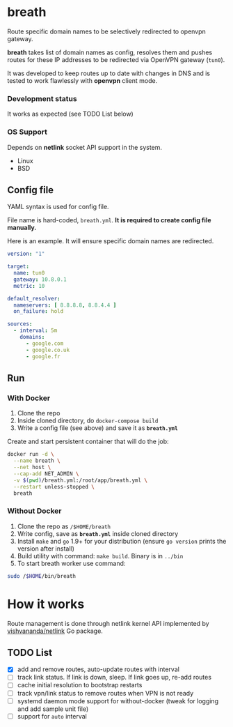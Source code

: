 # breath

Route specific domain names to be selectively redirected to openvpn gateway.

**breath** takes list of domain names as config, resolves them
and pushes routes for these IP addresses to be redirected via OpenVPN gateway (`tun0`).

It was developed to keep routes up to date with changes in DNS and is tested to
work flawlessly with **openvpn** client mode.

### Development status

It works as expected (see TODO List below)

### OS Support

Depends on **netlink** socket API support in the system.

- Linux
- BSD

## Config file

YAML syntax is used for config file.

File name is hard-coded, `breath.yml`. **It is required to create config file manually.**

Here is an example. It will ensure specific domain names are redirected.

```yml
version: "1"

target:
  name: tun0
  gateway: 10.8.0.1
  metric: 10

default_resolver:
  nameservers: [ 8.8.8.8, 8.8.4.4 ]
  on_failure: hold

sources:
  - interval: 5m
    domains:
      - google.com
      - google.co.uk
      - google.fr
```

## Run

### With Docker

1. Clone the repo
2. Inside cloned directory, do `docker-compose build`
3. Write a config file (see above) and save it as **`breath.yml`**

Create and start persistent container that will do the job:
```sh
docker run -d \
  --name breath \
  --net host \
  --cap-add NET_ADMIN \
  -v $(pwd)/breath.yml:/root/app/breath.yml \
  --restart unless-stopped \
  breath
```

### Without Docker

1. Clone the repo as `/$HOME/breath`
2. Write config, save as **`breath.yml`** inside cloned directory
3. Install `make` and `go` 1.9+ for your distribution (ensure `go version` prints the version after install)
4. Build utility with command: `make build`. Binary is in `../bin`
4. To start breath worker use command:

```sh
sudo /$HOME/bin/breath
```

# How it works

Route management is done through netlink kernel API implemented by
[vishvananda/netlink](https://github.com/vishvananda/netlink) Go package.

## TODO List
- [x] add and remove routes, auto-update routes with interval
- [ ] track link status. If link is down, sleep. If link goes up, re-add routes
- [ ] cache initial resolution to bootstrap restarts
- [ ] track vpn/link status to remove routes when VPN is not ready
- [ ] systemd daemon mode support for without-docker (tweak for logging and add sample unit file)
- [ ] support for `auto` interval
